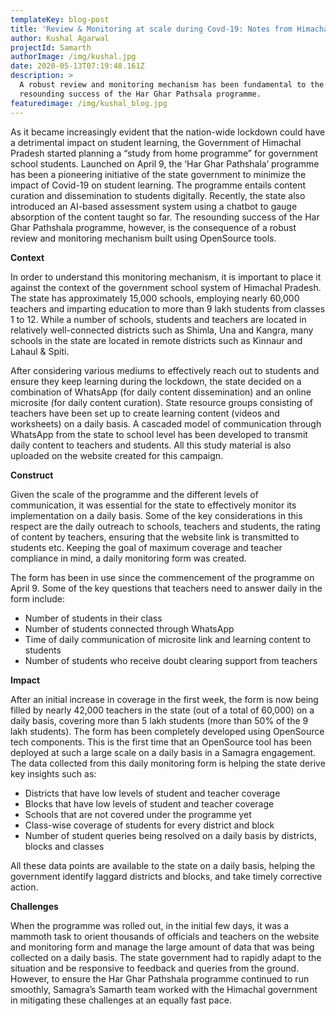 ```yaml
---
templateKey: blog-post
title: 'Review & Monitoring at scale during Covd-19: Notes from Himachal Pradesh'
author: Kushal Agarwal
projectId: Samarth
authorImage: /img/kushal.jpg
date: 2020-05-13T07:19:48.161Z
description: >
  A robust review and monitoring mechanism has been fundamental to the
  resounding success of the Har Ghar Pathsala programme. 
featuredimage: /img/kushal_blog.jpg
---
```

As it became increasingly evident that the nation-wide lockdown could have a detrimental impact on student learning, the Government of Himachal Pradesh started planning a “study from home programme” for government school students. Launched on April 9, the ‘Har Ghar Pathshala’ programme has been a pioneering initiative of the state government to minimize the impact of Covid-19 on student learning. The programme entails content curation and dissemination to students digitally. Recently, the state also introduced an AI-based assessment system using a chatbot to gauge absorption of the content taught so far. The resounding success of the Har Ghar Pathshala programme, however, is the consequence of a robust review and monitoring mechanism built using OpenSource tools. 



**Context**

In order to understand this monitoring mechanism, it is important to place it against the context of the government school system of Himachal Pradesh. The state has approximately 15,000 schools, employing nearly 60,000 teachers and imparting education to more than 9 lakh students from classes 1 to 12. While a number of schools, students and teachers are located in relatively well-connected districts such as Shimla, Una and Kangra, many schools in the state are located in remote districts such as Kinnaur and Lahaul & Spiti.



After considering various mediums to effectively reach out to students and ensure they keep learning during the lockdown, the state decided on a combination of WhatsApp (for daily content dissemination) and an online microsite (for daily content curation). State resource groups consisting of teachers have been set up to create learning content (videos and worksheets) on a daily basis. A cascaded model of communication through WhatsApp from the state to school level has been developed to transmit daily content to teachers and students. All this study material is also uploaded on the website created for this campaign.

**Construct**

Given the scale of the programme and the different levels of communication, it was essential for the state to effectively monitor its implementation on a daily basis. Some of the key considerations in this respect are the daily outreach to schools, teachers and students, the rating of content by teachers, ensuring that the website link is transmitted to students etc. Keeping the goal of maximum coverage and teacher compliance  in mind, a daily monitoring form was created. 



The form has been in use since the commencement of the programme on April 9. Some of the key questions that teachers need to answer daily in the form include:

* Number of students in their class
* Number of students connected through WhatsApp
* Time of daily communication of microsite link and learning content to students
* Number of students who receive doubt clearing support from teachers

**Impact**

After an initial increase in coverage in the first week, the form is now being filled by nearly 42,000 teachers in the state (out of a total of 60,000) on a daily basis, covering more than 5 lakh students (more than 50% of the 9 lakh students). The form has been completely developed using OpenSource tech components. This is the first time that an OpenSource tool has been deployed at such a large scale on a daily basis in a Samagra engagement. The data collected from this daily monitoring form is helping the state derive key insights such as:

* Districts that have low levels of student and teacher coverage
* Blocks that have low levels of student and teacher coverage
* Schools that are not covered under the programme yet 
* Class-wise coverage of students for every district and block 
* Number of student queries being resolved on a daily basis by districts, blocks and classes

All these data points are available to the state on a daily basis, helping the government identify laggard districts and blocks, and take timely corrective action.

**Challenges**

When the programme was rolled out, in the initial few days, it was a mammoth task to orient thousands of officials and teachers on the website and monitoring form and manage the large amount of data that was being collected on a daily basis. The state government had to rapidly adapt to the situation and be responsive to feedback and queries from the ground. However, to ensure the Har Ghar Pathshala programme continued to run smoothly, Samagra’s Samarth team worked with the Himachal government in mitigating these challenges at an equally fast pace.
